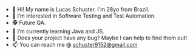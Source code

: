 - 👋 Hi! My name is Lucas Schuster. I'm 28yo from Brazil.
- 👀 I’m interested in Software Testing and Test Automation.
- 🕵️ Future QA.
- 🌱 I’m currently learning Java and JS.
- 💞️ Does your project have any bug? Maybe I can help to find them out!
- 📫 You can reach me @ schuster9152@gmail.com 

<!---
Xustaaa/Xustaaa is a ✨ special ✨ repository because its `README.md` (this file) appears on your GitHub profile.
You can click the Preview link to take a look at your changes.
--->
